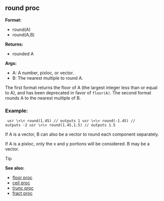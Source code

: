## round proc

**Format:**
+   round(A)
+   round(A,B)
<!-- -->
**Returns:**
+   rounded A
<!-- -->
**Args:**
+   A: A number, pixloc, or vector.
+   B: The nearest multiple to round A.


The first format returns the floor of A (the largest integer
less than or equal to A), and has been deprecated in favor of
`floor(A)`. The second format rounds A to the nearest multiple of B.
### Example:

``` dm
 usr \<\< round(1.45) // outputs 1 usr \<\< round(-1.45) //
outputs -2 usr \<\< round(1.45,1.5) // outputs 1.5 
```



If A is a vector, B can also be a vector to round each
component separately. 

If A is a pixloc, only the x and y
portions will be considered. B may be a vector.

> [!TIP] 
> **See also:**
> +   [floor proc](/ref/proc/floor.md) 
> +   [ceil proc](/ref/proc/ceil.md) 
> +   [trunc proc](/ref/proc/trunc.md) 
> +   [fract proc](/ref/proc/fract.md) <!-- -->